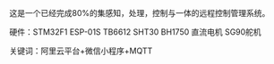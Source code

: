 这是一个已经完成80%的集感知，处理，控制与一体的远程控制管理系统。

硬件：STM32F1	ESP-01S	TB6612	SHT30	BH1750	直流电机	SG90舵机

关键词：阿里云平台+微信小程序+MQTT